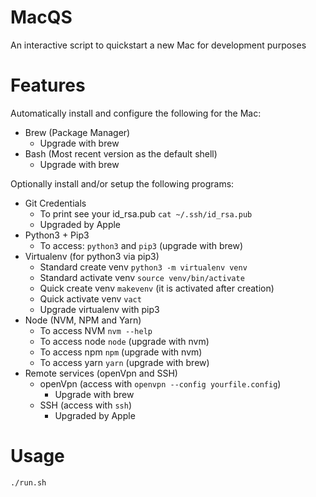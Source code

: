 # MacQS
An interactive script to quickstart a new Mac for development purposes


# Features

Automatically install and configure the following for the Mac:

- Brew (Package Manager)
  - Upgrade with brew
- Bash (Most recent version as the default shell)
  - Upgrade with brew

Optionally install and/or setup the following programs:

- Git Credentials
  - To print see your id_rsa.pub `cat ~/.ssh/id_rsa.pub`
  - Upgraded by Apple
- Python3 + Pip3
  - To access: `python3` and `pip3` (upgrade with brew)
- Virtualenv (for python3 via pip3)
  - Standard create venv `python3 -m virtualenv venv`
  - Standard activate venv `source venv/bin/activate`
  - Quick create venv `makevenv` (it is activated after creation)
  - Quick activate venv `vact`
  - Upgrade virtualenv with pip3
- Node (NVM, NPM and Yarn)
  - To access NVM `nvm --help`
  - To access node `node` (upgrade with nvm)
  - To access npm `npm` (upgrade with nvm)
  - To access yarn `yarn` (upgrade with brew)
- Remote services (openVpn and SSH)
  - openVpn (access with `openvpn --config yourfile.config`)
    - Upgrade with brew
  - SSH (access with `ssh`)
    - Upgraded by Apple


# Usage

```sh
./run.sh
```
